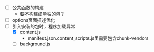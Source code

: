 - [ ] 公共函数的构建
	* 要不构建成单独的包？
- [ ] options页面描述优化
- [ ] 引入安装的包时，程序加载异常
	- [x] content.js
		* manifest.json.content_scripts.js里需要包含chunk-vendors
	- [ ] background.js